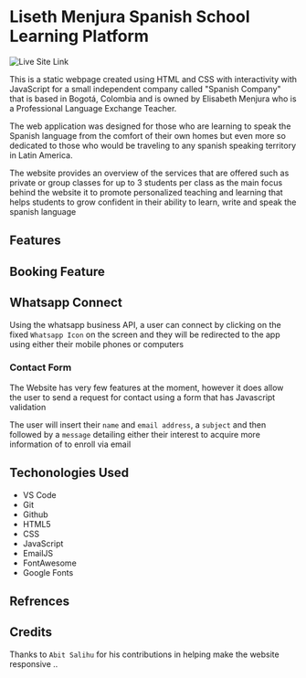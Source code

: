 # Liseth Menjura Spanish School Learning Platform

![Live Site Link](https://trevthedev777.github.io/Liseth-Spanish-School/)

This is a static webpage created using HTML and CSS with interactivity with JavaScript for a small independent company called "Spanish Company" that is based in Bogotá, Colombia and is owned by Elisabeth Menjura who is a Professional Language Exchange Teacher.

The web application was designed for those who are learning to speak the Spanish language from the comfort of their own homes but even more so dedicated to those who would be traveling to any spanish speaking territory in Latin America.

The website provides an overview of the services that are offered such as private or group classes for up to 3 students per class as the main focus behind the website it to promote personalized teaching and learning that helps students to grow confident in their ability to learn, write and speak the spanish language

## Features

## Booking Feature

## Whatsapp Connect

Using the whatsapp business API, a user can connect by clicking on the fixed `Whatsapp Icon` on the screen and they will be redirected to the app using either their mobile phones or computers

### Contact Form

The Website has very few features at the moment, however it does allow the user to send a request for contact using a form that has Javascript validation

The user will insert their `name` and `email address`, a `subject` and then followed by a `message` detailing either their interest to acquire more information of to enroll via email

## Techonologies Used

-   VS Code
-   Git
-   Github
-   HTML5
-   CSS
-   JavaScript
-   EmailJS
-   FontAwesome
-   Google Fonts

## Refrences

## Credits

Thanks to `Abit Salihu` for his contributions in helping make the website responsive
..
